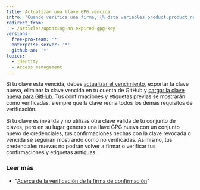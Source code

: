 ```yaml
---
title: Actualizar una llave GPG vencida
intro: 'Cuando verifica una firma, {% data variables.product.product_name %} comprueba que la clave no esté revocada o vencida. Si tu clave de firma está revocada o vencida, {% data variables.product.product_name %} no puede verificar tus firmas. Si tu clave está revocada, utiliza la clave principal u otra clave que no esté revocada para firmar tus confirmaciones.'
redirect_from:
  - /articles/updating-an-expired-gpg-key
versions:
  free-pro-team: '*'
  enterprise-server: '*'
  github-ae: '*'
topics:
  - Identity
  - Access management
---
```


Si tu clave está vencida, debes [actualizar el vencimiento](https://www.gnupg.org/gph/en/manual/c235.html#AEN328), exportar la clave nueva, eliminar la clave vencida en tu cuenta de GitHub y [cargar la clave nueva para GitHub](/articles/adding-a-new-gpg-key-to-your-github-account/). Tus confirmaciones y etiquetas previas se mostrarán como verificadas, siempre que la clave reúna todos los demás requisitos de verificación.

Si tu clave es inválida y no utilizas otra clave válida de tu conjunto de claves, pero en su lugar generas una llave GPG nueva con un conjunto nuevo de credenciales, tus confirmaciones hechas con la clave revocada o vencida se seguirán mostrando como no verificadas. Asimismo, tus credenciales nuevas no podrán volver a firmar o verificar tus confirmaciones y etiquetas antiguas.

### Leer más

- "[Acerca de la verificación de la firma de confirmación](/articles/about-commit-signature-verification)"
